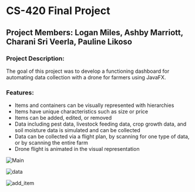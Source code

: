 # CS-420 Final Project

## Project Members: Logan Miles, Ashby Marriott, Charani Sri Veerla, Pauline Likoso

### Project Description:
The goal of this project was to develop a functioning dashboard for automating data collection with a drone for farmers using JavaFX.

### Features:
* Items and containers can be visually represented with hierarchies
* Items have unique characteristics such as size or price
* Items can be added, edited, or removed
* Data including pest data, livestock feeding data, crop growth data, and soil moisture data is simulated and can be collected
* Data can be collected via a flight plan, by scanning for one type of data, or by scanning the entire farm
* Drone flight is animated in the visual representation

![Main](https://github.com/lcmiles/CS-420-Final-Project/blob/main/Screenshot%202025-02-18%20at%2010.41.04%E2%80%AFAM.png?raw=true)

![data](https://github.com/user-attachments/assets/3c22fbdb-8529-4c69-844e-9e61765c975c)

![add_item](https://github.com/lcmiles/CS-420-Final-Project/blob/main/Screenshot%202025-02-18%20at%2010.35.59%E2%80%AFAM.png?raw=true)
